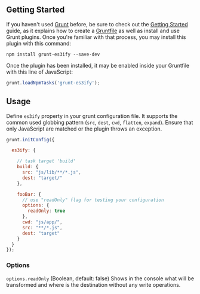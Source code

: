 ## Getting Started

If you haven't used [Grunt](http://gruntjs.com/) before, be sure to check out the [Getting Started](http://gruntjs.com/getting-started) guide, as it explains how to create a [Gruntfile](http://gruntjs.com/sample-gruntfile) as well as install and use Grunt plugins. Once you're familiar with that process, you may install this plugin with this command:

```shell
npm install grunt-es3ify --save-dev
```

Once the plugin has been installed, it may be enabled inside your Gruntfile with this line of JavaScript:

```js
grunt.loadNpmTasks('grunt-es3ify');
```

## Usage
Define `es3ify` property in your grunt configuration file. It supports the common used globbing
pattern (`src`, `dest`, `cwd`, `flatten`, `expand`). Ensure that only JavaScript are matched
or the plugin throws an exception.

```js
grunt.initConfig({

  es3ify: {

    // task target 'build'
    build: {
      src: "js/lib/**/*.js",
      dest: "target/"
    },

    fooBar: {
      // use "readOnly" flag for testing your configuration
      options: {
        readOnly: true
      },
      cwd: "js/app/",
      src: "**/*.js",
      dest: "target"
    }
  }
});
```

### Options

`options.readOnly` (Boolean, default: false)
Shows in the console what will be transformed and where is the destination without any write operations.


